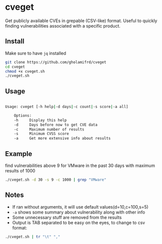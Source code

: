 # cveget
Get publicly available CVEs in grepable (CSV-like) format.
Useful to quickly finding vulnerabilities associated with a specific product.

## Install
Make sure to have `jq` installed
```bash
git clone https://github.com/gholamifrd/cveget
cd cveget
chmod +x cveget.sh
./cveget.sh
```

## Usage
```bash

Usage: cveget [-h help|-d days|-c count|-s score|-a all]

    Options:
    -h     Display this help
    -d     Days before now to get CVE data
    -c     Maximum number of results
    -s     Minimum CVSS score
    -a     Get more extensive info about results
```
## Example
find vulnerabilities above 9 for VMware in the past 30 days with maximum results of
1000
```bash
./cveget.sh -d 30 -s 9 -c 1000 | grep "VMware"
```
## Notes
- If ran without arguments, it will use default values(d=10,c=100,s=5)
- `-a` shows some summary about vulnerability along with other info
- Some unnecessary stuff are removed from the results
- Output is TAB separated to be easy on the eyes, to change to csv format:
```bash
./cveget.sh | tr "\t" ","
```
